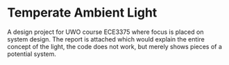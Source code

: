 # Temperate Ambient Light

A design project for UWO course ECE3375 where focus is placed on system design. The report is attached which would explain the entire concept of the light, the code does not work, but merely shows pieces of a potential system.
